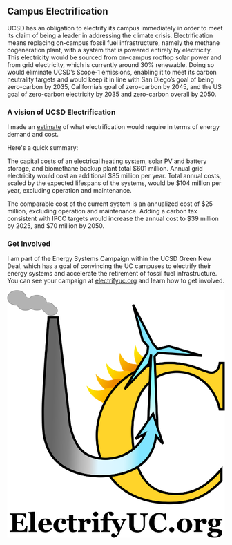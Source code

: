 ## Campus Electrification

UCSD has an obligation to electrify its campus immediately in order to meet its claim of being a leader in addressing the climate crisis. Electrification means replacing on-campus fossil fuel infrastructure, namely the methane cogeneration plant, with a system that is powered entirely by electricity. This electricity would be sourced from on-campus rooftop solar power and from grid electricity, which is currently around 30% renewable. Doing so would eliminate UCSD’s Scope-1 emissions, enabling it to meet its carbon neutrality targets and would keep it in line with San Diego’s goal of being zero-carbon by 2035, California’s goal of zero-carbon by 2045, and the US goal of zero-carbon electricity by 2035 and zero-carbon overall by 2050.

### A vision of UCSD Electrification

I made an [estimate](https://docs.google.com/document/d/e/2PACX-1vQNYRqWodZvEYYVV0u14JMOikgV-qlmghGtHGD55EtS0LSCDd8iziyfVSxbFZX0K9ucarI1zJJ01PGA/pub) of what electrification would require in terms of energy demand and cost. 

Here's a quick summary:

The capital costs of an electrical heating system, solar PV and battery storage, and biomethane backup plant total $601 million. Annual grid electricity would cost an additional $85 million per year. Total annual costs, scaled by the expected lifespans of the systems, would be $104 million per year, excluding operation and maintenance.

The comparable cost of the current system is an annualized cost of $25 million, excluding operation and maintenance. Adding a carbon tax consistent with IPCC targets would increase the annual cost to $39 million by 2025, and $70 million by 2050. 


### Get Involved

I am part of the Energy Systems Campaign within the UCSD Green New Deal, which has a goal of convincing the UC campuses to electrify their energy systems and accelerate the retirement of fossil fuel infrastructure. You can see your campaign at [electrifyuc.org](https://electrifyuc.org) and learn how to get involved.


<img src="images/electrify_uc_logo.png?raw=true"/>